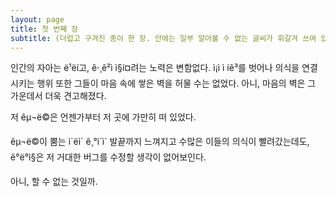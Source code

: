 ```yaml
---
layout: page
title: 첫 번째 장
subtitle: (더럽고 구겨진 종이 한 장. 안에는 일부 알아볼 수 없는 글씨가 휘갈겨 쓰여 있다.)
---
```


인간의 자아는 ë¹ëí고, ê·¸ê²ì ì§í¤려는 노력은 변함없다. ì¡ì ì íê³를 벗어나 의식을 연결시키는 행위 또한 그들이 마음 속에 쌓은 벽을 허물 수는 없었다. 아니, 마음의 벽은 그 가운데서 더욱 견고해졌다.

저 êµ¬ë©은 언젠가부터 저 곳에 가만히 떠 있었다.

êµ¬ë©이 뿜는 ì´ëì´ ê¸°ì´ì´ 발끝까지 느껴지고 수많은 이들의 의식이 빨려갔는데도, ê°ë°ì§은 저 거대한 버그를 수정할 생각이 없어보인다.

아니, 할 수 없는 것일까.
